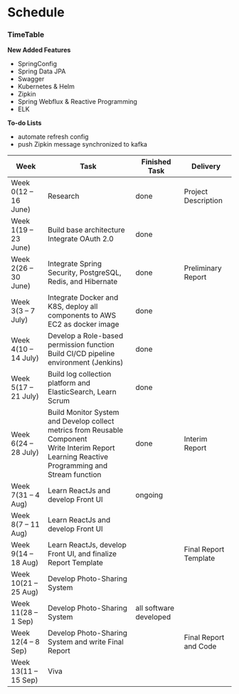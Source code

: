 # Schedule

### TimeTable

**New Added Features**

- SpringConfig
- Spring Data JPA
- Swagger
- Kubernetes & Helm
- Zipkin
- Spring Webflux & Reactive Programming
- ELK

**To-do Lists**

- automate refresh config
- push Zipkin message synchronized to kafka

| Week                  | Task                                                         | Finished Task          | Delivery              |
| --------------------- | ------------------------------------------------------------ | ---------------------- | --------------------- |
| Week 0(12  – 16 June) | Research                                                     | done                   | Project Description   |
| Week 1(19  – 23 June) | Build base architecture<br />Integrate OAuth 2.0             | done                   |                       |
| Week 2(26  – 30 June) | Integrate Spring Security, PostgreSQL, Redis, and Hibernate  | done                   | Preliminary Report    |
| Week 3(3  – 7 July)   | Integrate Docker and K8S, deploy all components to AWS EC2 as docker image | done                   |                       |
| Week 4(10  – 14 July) | Develop a Role-based permission function<br />Build CI/CD pipeline environment (Jenkins) | done                   |                       |
| Week 5(17  – 21 July) | Build log collection platform and ElasticSearch, Learn Scrum | done                   |                       |
| Week 6(24  – 28 July) | Build Monitor System and Develop collect metrics from Reusable Component <br />Write Interim Report<br />Learning Reactive Programming and Stream function | done                   | Interim Report        |
| Week 7(31  – 4 Aug)   | Learn ReactJs and develop Front UI                           | ongoing                |                       |
| Week 8(7  – 11 Aug)   | Learn ReactJs and develop Front UI                           |                        |                       |
| Week 9(14  – 18 Aug)  | Learn ReactJs, develop Front UI, and finalize Report Template |                        | Final Report Template |
| Week 10(21  – 25 Aug) | Develop Photo-Sharing System                                 |                        |                       |
| Week 11(28  – 1 Sep)  | Develop Photo-Sharing System                                 | all software developed |                       |
| Week 12(4  – 8 Sep)   | Develop Photo-Sharing System and write Final Report          |                        | Final Report and Code |
| Week 13(11  – 15 Sep) | Viva                                                         |                        |                       |